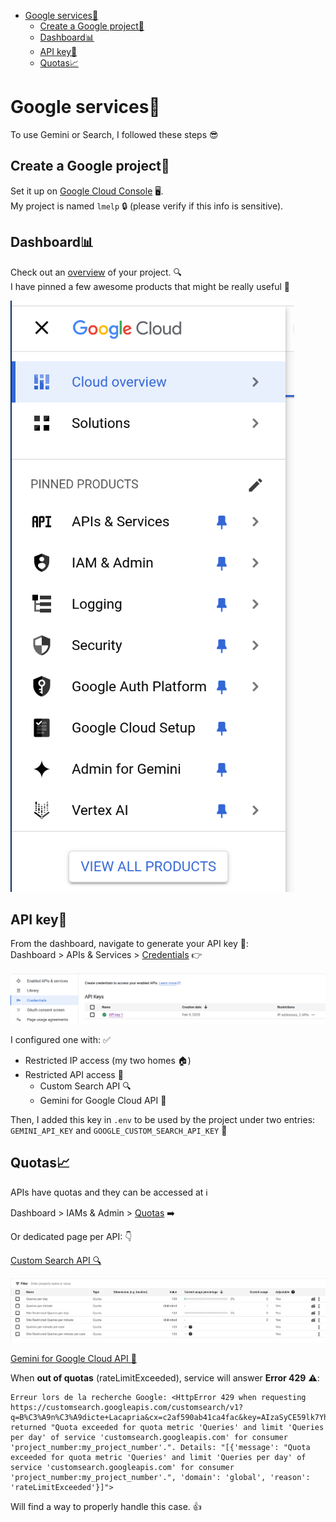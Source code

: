 - [Google services🚀](#google-services)
  - [Create a Google project🌟](#create-a-google-project)
  - [Dashboard📊](#dashboard)
  - [API key🔑](#api-key)
  - [Quotas📈](#quotas)

# Google services🚀

To use Gemini or Search, I followed these steps 😎

## Create a Google project🌟

Set it up on [Google Cloud Console](https://console.cloud.google.com) 🖥️.  
My project is named `lmelp` 🔒 (please verify if this info is sensitive).

## Dashboard📊

Check out an [overview](https://console.cloud.google.com/home/dashboard) of your project. 🔍  
I have pinned a few awesome products that might be really useful 💪

![](img/consolegooglecloud-pinnedproducts.png)

## API key🔑

From the dashboard, navigate to generate your API key 🚀:  
Dashboard > APIs & Services > [Credentials](https://console.cloud.google.com/apis/credentials) 👉

![](img/APIs-Credentials-Keys.png)

I configured one with: ✅
- Restricted IP access (my two homes 🏠)
- Restricted API access 🔐
    - Custom Search API 🔍
    - Gemini for Google Cloud API 🌌

Then, I added this key in `.env` to be used by the project under two entries: `GEMINI_API_KEY` and `GOOGLE_CUSTOM_SEARCH_API_KEY` 🔑

## Quotas📈

APIs have quotas and they can be accessed at ℹ️

Dashboard > IAMs & Admin > [Quotas](https://console.cloud.google.com/iam-admin/quotas) ➡️

Or dedicated page per API: 👇

[Custom Search API 🔍](https://console.cloud.google.com/apis/api/customsearch.googleapis.com/quotas)

![](img/customsearchquotas.png)

[Gemini for Google Cloud API 🌌](https://console.cloud.google.com/apis/api/cloudaicompanion.googleapis.com/quotas)

When **out of quotas** (rateLimitExceeded), service will answer **Error 429** ⚠️:

```log
Erreur lors de la recherche Google: <HttpError 429 when requesting https://customsearch.googleapis.com/customsearch/v1?q=B%C3%A9n%C3%A9dicte+Lacapria&cx=c2af590ab41ca4fac&key=AIzaSyCE59lk7YhoSSL7T4vDRAPMv7yhYfWZTHg&alt=json returned "Quota exceeded for quota metric 'Queries' and limit 'Queries per day' of service 'customsearch.googleapis.com' for consumer 'project_number:my_project_number'.". Details: "[{'message': "Quota exceeded for quota metric 'Queries' and limit 'Queries per day' of service 'customsearch.googleapis.com' for consumer 'project_number:my_project_number'.", 'domain': 'global', 'reason': 'rateLimitExceeded'}]">
```

Will find a way to properly handle this case. 👍
